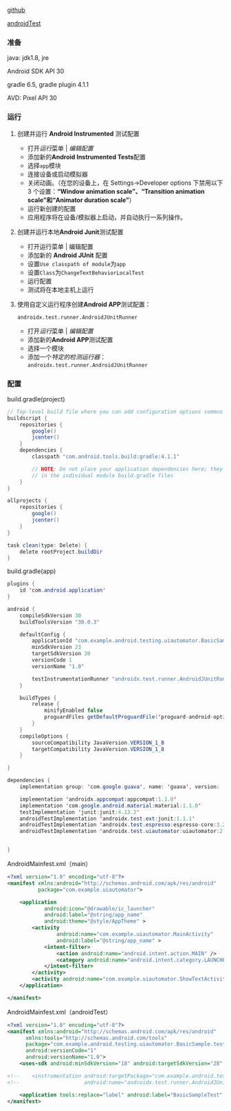 [github](https://github.com/Kwaiyu/UiAutomator)

[androidTest](https://developer.android.com/training/testing)

### 准备

java: jdk1.8, jre

Android SDK API 30

gradle 6.5,  gradle plugin 4.1.1

AVD: Pixel API 30

### 运行

1. 创建并运行 **Android Instrumented** 测试配置
   - 打开*运行*菜单 | *编辑配置*
   - 添加新的**Android Instrumented Tests**配置
   - 选择`app`模块
   - 连接设备或启动模拟器
   - 关闭动画。（在您的设备上，在 Settings->Developer options 下禁用以下 3 个设置：**“Window animation scale”、“Transition animation scale”和“Animator duration scale”**）
   - 运行新创建的配置
   - 应用程序将在设备/模拟器上启动，并自动执行一系列操作。
2. 创建并运行本地**Android Junit**测试配置
   - 打开运行菜单 | 编辑配置
   - 添加新的 **Android JUnit** 配置
   - 设置`Use classpath of module`为`app`
   - 设置`Class`为`ChangeTextBehaviorLocalTest`
   - 运行配置
   - 测试将在本地主机上运行

3. 使用自定义运行程序创建**Android APP**测试配置： 

   `androidx.test.runner.AndroidJUnitRunner`

   - 打开*运行*菜单 | *编辑配置*
   - 添加新的**Android APP**测试配置
   - 选择一个模块
   - 添加一个*特定的检测运行器*：`androidx.test.runner.AndroidJUnitRunner`


### 配置

build.gradle(project)

```java
// Top-level build file where you can add configuration options common to all sub-projects/modules.
buildscript {
    repositories {
        google()
        jcenter()
    }
    dependencies {
        classpath "com.android.tools.build:gradle:4.1.1"

        // NOTE: Do not place your application dependencies here; they belong
        // in the individual module build.gradle files
    }
}

allprojects {
    repositories {
        google()
        jcenter()
    }
}

task clean(type: Delete) {
    delete rootProject.buildDir
}
```

build.gradle(app)

```java
plugins {
    id 'com.android.application'
}

android {
    compileSdkVersion 30
    buildToolsVersion "30.0.3"

    defaultConfig {
        applicationId "com.example.android.testing.uiautomator.BasicSample"
        minSdkVersion 23
        targetSdkVersion 30
        versionCode 1
        versionName "1.0"

        testInstrumentationRunner "androidx.test.runner.AndroidJUnitRunner"
    }

    buildTypes {
        release {
            minifyEnabled false
            proguardFiles getDefaultProguardFile('proguard-android-optimize.txt'), 'proguard-rules.pro'
        }
    }
    compileOptions {
        sourceCompatibility JavaVersion.VERSION_1_8
        targetCompatibility JavaVersion.VERSION_1_8
    }

}

dependencies {
    implementation group: 'com.google.guava', name: 'guava', version: '30.0-android'

    implementation 'androidx.appcompat:appcompat:1.1.0'
    implementation 'com.google.android.material:material:1.1.0'
    testImplementation 'junit:junit:4.13.2'
    androidTestImplementation 'androidx.test.ext:junit:1.1.1'
    androidTestImplementation 'androidx.test.espresso:espresso-core:3.2.0'
    androidTestImplementation 'androidx.test.uiautomator:uiautomator:2.2.0'


}
```

AndroidMainfest.xml（main）

```xml
<?xml version="1.0" encoding="utf-8"?>
<manifest xmlns:android="http://schemas.android.com/apk/res/android"
          package="com.example.uiautomator">

    <application
            android:icon="@drawable/ic_launcher"
            android:label="@string/app_name"
            android:theme="@style/AppTheme" >
        <activity
                android:name="com.example.uiautomator.MainActivity"
                android:label="@string/app_name" >
            <intent-filter>
                <action android:name="android.intent.action.MAIN" />
                <category android:name="android.intent.category.LAUNCHER" />
            </intent-filter>
        </activity>
        <activity android:name="com.example.uiautomator.ShowTextActivity"/>
    </application>

</manifest>
```

AndroidMainfest.xml（androidTest）

```xml
<?xml version="1.0" encoding="utf-8"?>
<manifest xmlns:android="http://schemas.android.com/apk/res/android"
      xmlns:tools="http://schemas.android.com/tools"
      package="com.example.android.testing.uiautomator.BasicSample.test"
      android:versionCode="1"
      android:versionName="1.0">
    <uses-sdk android:minSdkVersion="18" android:targetSdkVersion="28" />

<!--    <instrumentation android:targetPackage="com.example.android.testing.uiautomator.BasicSample"-->
<!--                     android:name="androidx.test.runner.AndroidJUnitRunner"/>-->

    <application tools:replace="label" android:label="BasicSampleTest" />
</manifest>
```

